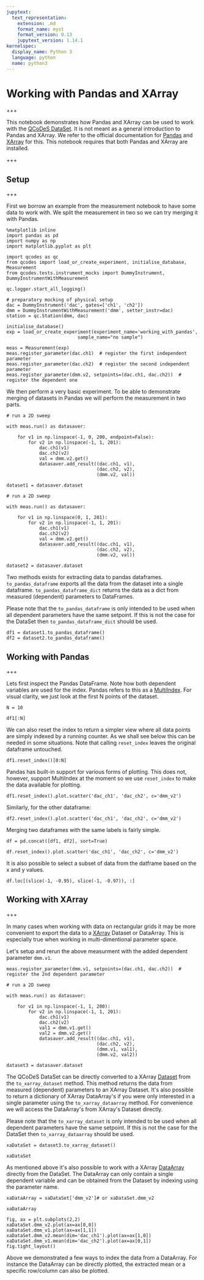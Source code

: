```yaml
---
jupytext:
  text_representation:
    extension: .md
    format_name: myst
    format_version: 0.13
    jupytext_version: 1.14.1
kernelspec:
  display_name: Python 3
  language: python
  name: python3
---
```


# Working with Pandas and XArray

+++

This notebook demonstrates how Pandas and XArray can be used to work with the [QCoDeS DataSet](DataSet-class-walkthrough.ipynb). It is not meant as a general introduction to Pandas and XArray. We refer to the official documentation for [Pandas](https://pandas.pydata.org/) and [XArray](http://xarray.pydata.org/en/stable/) for this. This notebook requires that both Pandas and XArray are installed.

+++

## Setup

+++

First we borrow an example from the measurement notebook to have some data to work with. We split the measurement in two so we can try merging it with Pandas.

```{code-cell} ipython3
%matplotlib inline
import pandas as pd
import numpy as np
import matplotlib.pyplot as plt

import qcodes as qc
from qcodes import load_or_create_experiment, initialise_database, Measurement
from qcodes.tests.instrument_mocks import DummyInstrument, DummyInstrumentWithMeasurement

qc.logger.start_all_logging()
```

```{code-cell} ipython3
# preparatory mocking of physical setup
dac = DummyInstrument('dac', gates=['ch1', 'ch2'])
dmm = DummyInstrumentWithMeasurement('dmm', setter_instr=dac)
station = qc.Station(dmm, dac)
```

```{code-cell} ipython3
initialise_database()
exp = load_or_create_experiment(experiment_name='working_with_pandas',
                          sample_name="no sample")
```

```{code-cell} ipython3
meas = Measurement(exp)
meas.register_parameter(dac.ch1)  # register the first independent parameter
meas.register_parameter(dac.ch2)  # register the second independent parameter
meas.register_parameter(dmm.v2, setpoints=(dac.ch1, dac.ch2))  # register the dependent one
```

We then perform a very basic experiment. To be able to demonstrate merging of datasets in Pandas we will perform the measurement in two parts.

```{code-cell} ipython3
# run a 2D sweep

with meas.run() as datasaver:

    for v1 in np.linspace(-1, 0, 200, endpoint=False):
        for v2 in np.linspace(-1, 1, 201):
            dac.ch1(v1)
            dac.ch2(v2)
            val = dmm.v2.get()
            datasaver.add_result((dac.ch1, v1),
                                 (dac.ch2, v2),
                                 (dmm.v2, val))

dataset1 = datasaver.dataset
```

```{code-cell} ipython3
# run a 2D sweep

with meas.run() as datasaver:

    for v1 in np.linspace(0, 1, 201):
        for v2 in np.linspace(-1, 1, 201):
            dac.ch1(v1)
            dac.ch2(v2)
            val = dmm.v2.get()
            datasaver.add_result((dac.ch1, v1),
                                 (dac.ch2, v2),
                                 (dmm.v2, val))

dataset2 = datasaver.dataset
```

Two methods exists for extracting data to pandas dataframes. `to_pandas_dataframe` exports all the data from the dataset into a single dataframe.
`to_pandas_dataframe_dict` returns the data as a dict from measured (dependent) parameters to DataFrames.

Please note that the `to_pandas_dataframe` is only intended to be used when all dependent parameters have the same setpoint. If this is not the case for the DataSet then `to_pandas_dataframe_dict` should be used.

```{code-cell} ipython3
df1 = dataset1.to_pandas_dataframe()
df2 = dataset2.to_pandas_dataframe()
```

## Working with Pandas

+++

Lets first inspect the Pandas DataFrame. Note how both dependent variables are used for the index. Pandas refers to this as a [MultiIndex](https://pandas.pydata.org/pandas-docs/stable/user_guide/advanced.html). For visual clarity, we just look at the first N points of the dataset.

```{code-cell} ipython3
N = 10
```

```{code-cell} ipython3
df1[:N]
```

We can also reset the index to return a simpler view where all data points are simply indexed by a running counter. As we shall see below this can be needed in some situations. Note that calling `reset_index` leaves the original dataframe untouched.

```{code-cell} ipython3
df1.reset_index()[0:N]
```

Pandas has built-in support for various forms of plotting. This does not, however, support MultiIndex at the moment so we use `reset_index` to make the data available for plotting.

```{code-cell} ipython3
df1.reset_index().plot.scatter('dac_ch1', 'dac_ch2', c='dmm_v2')
```

Similarly, for the other dataframe:

```{code-cell} ipython3
df2.reset_index().plot.scatter('dac_ch1', 'dac_ch2', c='dmm_v2')
```

Merging two dataframes with the same labels is fairly simple.

```{code-cell} ipython3
df = pd.concat([df1, df2], sort=True)
```

```{code-cell} ipython3
df.reset_index().plot.scatter('dac_ch1', 'dac_ch2', c='dmm_v2')
```

It is also possible to select a subset of data from the datframe based on the x and y values.

```{code-cell} ipython3
df.loc[(slice(-1, -0.95), slice(-1, -0.97)), :]
```

## Working with XArray

+++

In many cases when working with data on rectangular grids it may be more convenient to export the data to a [XArray](http://xarray.pydata.org) Dataset or DataArray. This is especially true when working in multi-dimentional parameter space.

Let's setup and rerun the above measurment with the added dependent parameter `dmm.v1`.

```{code-cell} ipython3
meas.register_parameter(dmm.v1, setpoints=(dac.ch1, dac.ch2))  # register the 2nd dependent parameter
```

```{code-cell} ipython3
# run a 2D sweep

with meas.run() as datasaver:

    for v1 in np.linspace(-1, 1, 200):
        for v2 in np.linspace(-1, 1, 201):
            dac.ch1(v1)
            dac.ch2(v2)
            val1 = dmm.v1.get()
            val2 = dmm.v2.get()
            datasaver.add_result((dac.ch1, v1),
                                 (dac.ch2, v2),
                                 (dmm.v1, val1),
                                 (dmm.v2, val2))

dataset3 = datasaver.dataset
```

The QCoDeS DataSet can be directly converted to a XArray [Dataset](http://xarray.pydata.org/en/stable/data-structures.html?#dataset) from the `to_xarray_dataset` method. This method returns the data from measured (dependent) parameters to an XArray Dataset. It's also possible to return a dictionary of XArray DataArray's if you were only interested in a single parameter using the `to_xarray_dataarray` method. For convenience we will access the DataArray's from XArray's Dataset directly.

Please note that the `to_xarray_dataset` is only intended to be used when all dependent parameters have the same setpoint. If this is not the case for the DataSet then `to_xarray_dataarray` should be used.

```{code-cell} ipython3
xaDataSet = dataset3.to_xarray_dataset()
```

```{code-cell} ipython3
xaDataSet
```

As mentioned above it's also possible to work with a XArray [DataArray](http://xarray.pydata.org/en/stable/data-structures.html?#dataarray) directly from the DataSet. The DataArray can only contain a single dependent variable and can be obtained from the Dataset by indexing using the parameter name.

```{code-cell} ipython3
xaDataArray = xaDataSet['dmm_v2']# or xaDataSet.dmm_v2
```

```{code-cell} ipython3
xaDataArray
```

```{code-cell} ipython3
fig, ax = plt.subplots(2,2)
xaDataSet.dmm_v2.plot(ax=ax[0,0])
xaDataSet.dmm_v1.plot(ax=ax[1,1])
xaDataSet.dmm_v2.mean(dim='dac_ch1').plot(ax=ax[1,0])
xaDataSet.dmm_v1.mean(dim='dac_ch2').plot(ax=ax[0,1])
fig.tight_layout()
```

Above we demonstrated a few ways to index the data from a DataArray. For instance the DataArray can be directly plotted, the extracted mean or a specific row/column can also be plotted.
